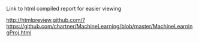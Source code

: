 Link to html compiled report for easier viewing

http://htmlpreview.github.com/?https://github.com/chartner/MachineLearning/blob/master/MachineLearningProj.html
